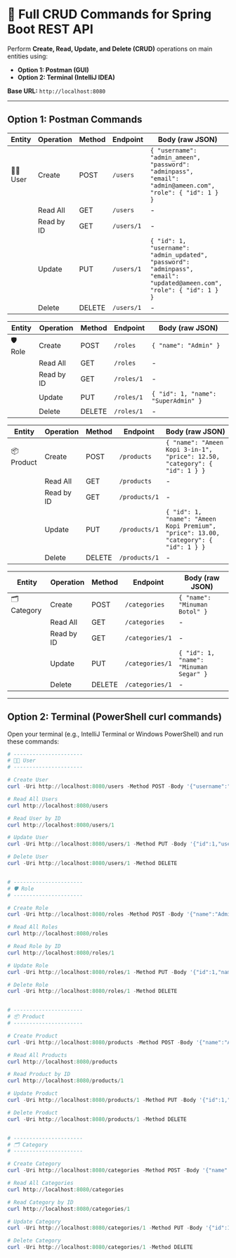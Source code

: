 # 🔧 Full CRUD Commands for Spring Boot REST API

Perform **Create, Read, Update, and Delete (CRUD)** operations on main entities using:

- **Option 1: Postman (GUI)**
- **Option 2: Terminal (IntelliJ IDEA)**

**Base URL:** `http://localhost:8080`

---

## Option 1: Postman Commands

| Entity    | Operation      | Method  | Endpoint           | Body (raw JSON)                                                                                         |
|-----------|----------------|---------|--------------------|-------------------------------------------------------------------------------------------------------|
| 🧑‍💼 User | Create         | POST    | `/users`           | `{ "username": "admin_ameen", "password": "adminpass", "email": "admin@ameen.com", "role": { "id": 1 } }` |
|           | Read All       | GET     | `/users`           | -                                                                                                     |
|           | Read by ID     | GET     | `/users/1`         | -                                                                                                     |
|           | Update         | PUT     | `/users/1`         | `{ "id": 1, "username": "admin_updated", "password": "adminpass", "email": "updated@ameen.com", "role": { "id": 1 } }` |
|           | Delete         | DELETE  | `/users/1`         | -                                                                                                     |

| Entity    | Operation      | Method  | Endpoint           | Body (raw JSON)                 |
|-----------|----------------|---------|--------------------|--------------------------------|
| 🛡️ Role  | Create         | POST    | `/roles`           | `{ "name": "Admin" }`           |
|           | Read All       | GET     | `/roles`           | -                              |
|           | Read by ID     | GET     | `/roles/1`         | -                              |
|           | Update         | PUT     | `/roles/1`         | `{ "id": 1, "name": "SuperAdmin" }` |
|           | Delete         | DELETE  | `/roles/1`         | -                              |

| Entity    | Operation      | Method  | Endpoint           | Body (raw JSON)                                                                                   |
|-----------|----------------|---------|--------------------|--------------------------------------------------------------------------------------------------|
| 📦 Product| Create         | POST    | `/products`        | `{ "name": "Ameen Kopi 3-in-1", "price": 12.50, "category": { "id": 1 } }`                        |
|           | Read All       | GET     | `/products`        | -                                                                                                |
|           | Read by ID     | GET     | `/products/1`      | -                                                                                                |
|           | Update         | PUT     | `/products/1`      | `{ "id": 1, "name": "Ameen Kopi Premium", "price": 13.00, "category": { "id": 1 } }`              |
|           | Delete         | DELETE  | `/products/1`      | -                                                                                                |

| Entity    | Operation      | Method  | Endpoint           | Body (raw JSON)                  |
|-----------|----------------|---------|--------------------|---------------------------------|
| 🗂️ Category| Create        | POST    | `/categories`      | `{ "name": "Minuman Botol" }`   |
|           | Read All       | GET     | `/categories`      | -                               |
|           | Read by ID     | GET     | `/categories/1`    | -                               |
|           | Update         | PUT     | `/categories/1`    | `{ "id": 1, "name": "Minuman Segar" }` |
|           | Delete         | DELETE  | `/categories/1`    | -                               |

---

## Option 2: Terminal (PowerShell curl commands)

Open your terminal (e.g., IntelliJ Terminal or Windows PowerShell) and run these commands:

```powershell
# ----------------------
# 🧑‍💼 User
# ----------------------

# Create User
curl -Uri http://localhost:8080/users -Method POST -Body '{"username":"admin_ameen","password":"adminpass","email":"admin@ameen.com","role":{"id":1}}' -ContentType "application/json"

# Read All Users
curl http://localhost:8080/users

# Read User by ID
curl http://localhost:8080/users/1

# Update User
curl -Uri http://localhost:8080/users/1 -Method PUT -Body '{"id":1,"username":"admin_updated","password":"adminpass","email":"updated@ameen.com","role":{"id":1}}' -ContentType "application/json"

# Delete User
curl -Uri http://localhost:8080/users/1 -Method DELETE


# ----------------------
# 🛡️ Role
# ----------------------

# Create Role
curl -Uri http://localhost:8080/roles -Method POST -Body '{"name":"Admin"}' -ContentType "application/json"

# Read All Roles
curl http://localhost:8080/roles

# Read Role by ID
curl http://localhost:8080/roles/1

# Update Role
curl -Uri http://localhost:8080/roles/1 -Method PUT -Body '{"id":1,"name":"SuperAdmin"}' -ContentType "application/json"

# Delete Role
curl -Uri http://localhost:8080/roles/1 -Method DELETE


# ----------------------
# 📦 Product
# ----------------------

# Create Product
curl -Uri http://localhost:8080/products -Method POST -Body '{"name":"Ameen Kopi 3-in-1","price":12.50,"category":{"id":1}}' -ContentType "application/json"

# Read All Products
curl http://localhost:8080/products

# Read Product by ID
curl http://localhost:8080/products/1

# Update Product
curl -Uri http://localhost:8080/products/1 -Method PUT -Body '{"id":1,"name":"Ameen Kopi Premium","price":13.00,"category":{"id":1}}' -ContentType "application/json"

# Delete Product
curl -Uri http://localhost:8080/products/1 -Method DELETE


# ----------------------
# 🗂️ Category
# ----------------------

# Create Category
curl -Uri http://localhost:8080/categories -Method POST -Body '{"name":"Minuman Botol"}' -ContentType "application/json"

# Read All Categories
curl http://localhost:8080/categories

# Read Category by ID
curl http://localhost:8080/categories/1

# Update Category
curl -Uri http://localhost:8080/categories/1 -Method PUT -Body '{"id":1,"name":"Minuman Segar"}' -ContentType "application/json"

# Delete Category
curl -Uri http://localhost:8080/categories/1 -Method DELETE
